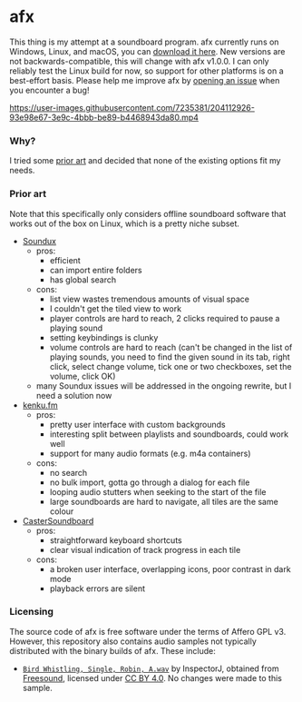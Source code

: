# afx

This thing is my attempt at a soundboard program. afx currently runs on
Windows, Linux, and macOS, you can [download it
here](https://github.com/viluon/afx/releases/tag/latest). New versions are not
backwards-compatible, this will change with afx v1.0.0. I can only reliably
test the Linux build for now, so support for other platforms is on a
best-effort basis. Please help me improve afx by [opening an
issue](https://github.com/viluon/afx/issues/new) when you encounter a bug!

https://user-images.githubusercontent.com/7235381/204112926-93e98e67-3e9c-4bbb-be89-b4468943da80.mp4

### Why?

I tried some [prior art](#prior-art) and decided that none of the existing
options fit my needs.

### Prior art

Note that this specifically only considers offline soundboard software that
works out of the box on Linux, which is a pretty niche subset.

- [Soundux](https://github.com/Soundux/Soundux)
  - pros:
    - efficient
    - can import entire folders
    - has global search
  - cons:
    - list view wastes tremendous amounts of visual space
    - I couldn't get the tiled view to work
    - player controls are hard to reach, 2 clicks required to pause a playing sound
    - setting keybindings is clunky
    - volume controls are hard to reach (can't be changed in the list of playing
      sounds, you need to find the given sound in its tab, right click, select
      change volume, tick one or two checkboxes, set the volume, click OK)
  - many Soundux issues will be addressed in the ongoing rewrite, but I need a
    solution now
- [kenku.fm](https://kenku.fm)
  - pros:
    - pretty user interface with custom backgrounds
    - interesting split between playlists and soundboards, could work well
    - support for many audio formats (e.g. m4a containers)
  - cons:
    - no search
    - no bulk import, gotta go through a dialog for each file
    - looping audio stutters when seeking to the start of the file
    - large soundboards are hard to navigate, all tiles are the same colour
- [CasterSoundboard](https://github.com/JupiterBroadcasting/CasterSoundboard)
  - pros:
    - straightforward keyboard shortcuts
    - clear visual indication of track progress in each tile
  - cons:
    - a broken user interface, overlapping icons, poor contrast in dark mode
    - playback errors are silent

### Licensing

The source code of afx is free software under the terms of Affero GPL v3.
However, this repository also contains audio samples not typically distributed
with the binary builds of afx. These include:
- [`Bird Whistling, Single, Robin,
  A.wav`](samples/416529__inspectorj__bird-whistling-single-robin-a.wav) by
  InspectorJ, obtained from
  [Freesound](https://freesound.org/people/InspectorJ/sounds/416529/), licensed
  under [CC BY 4.0](https://creativecommons.org/licenses/by/4.0/). No changes
  were made to this sample.
